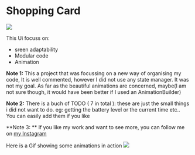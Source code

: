 # Shopping Card
![](https://github.com/PavieOlivier/shopping_card_UI/blob/master/assets/images/Ig%20post%20reduced.png?raw=true)

This Ui focuss on:
- sreen adaptability
- Modular code 
- Animation

**Note 1:** This a project that was focussing on a new way of organising my code, It is well commented, however I did not use any state manager. It was not my goal. As far as the beautiful animations are concerned, maybe(I am not sure though, it would have been better if I used an AnimationBuilder)

**Note 2:** There is a buch of TODO ( 7 in total  ): these are just the small things i did not want to do. eg: getting the battery level or the current time etc.. You can easily add them if you like

**Note 3: ** If you like my work and want to see more, you can follow me on [my Instagram](https://www.instagram.com/emilecode/ "my Instagram")

Here is a Gif showing some animations in action 
![](https://media0.giphy.com/media/dsd62Exqc7ybWEmjYo/giphy.gif)